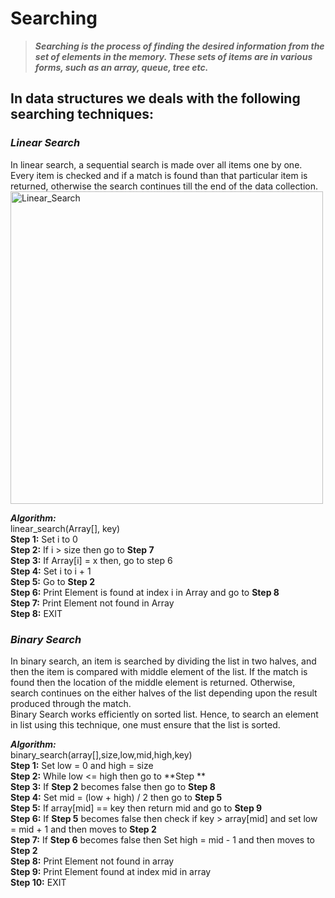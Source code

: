 # Searching
> ***Searching is the process of finding the desired information from the set of elements in the memory. These sets of items are in various forms, such as an array, queue, tree etc.***

## In data structures we deals with the following searching techniques:
### _Linear Search_
In linear search, a sequential search is made over all items one by one. Every item is checked and if a match is found than that particular item is returned, otherwise the search      continues till the end of the data collection.
<br>
<img align="center" alt="Linear_Search" width="500px" src = "https://www.tutorialspoint.com/data_structures_algorithms/images/linear_search.gif"/>

***Algorithm:*** <br>
linear_search(Array[], key) <br>
**Step 1:** Set i to 0 <br>
**Step 2:** If i > size then go to **Step 7** <br>
**Step 3:** If Array[i] = x then, go to step 6 <br>
**Step 4:** Set i to i + 1 <br>
**Step 5:** Go to **Step 2** <br>
**Step 6:** Print Element is found at index i in Array and go to **Step 8** <br>
**Step 7:** Print Element not found in Array <br>
**Step 8:** EXIT

### _Binary Search_
In binary search, an item is searched by dividing the list in two halves, and then the item is compared with middle element of the list. If the match is found then the location of the middle element is returned. Otherwise, search continues on the either halves of the list depending upon the result produced through the match.
<br>
Binary Search works efficiently on sorted list. Hence, to search an element in list using this technique, one must ensure that the list is sorted.


***Algorithm:*** <br>
binary_search(array[],size,low,mid,high,key) <br>
**Step 1:** Set low = 0 and high = size <br>
**Step 2:** While low <= high then go to **Step ** <br>
**Step 3:** If **Step 2** becomes false then go to **Step 8** <br>
**Step 4:** Set mid = (low + high) / 2 then go to **Step 5** <br>
**Step 5:** If array[mid] == key then return mid and go to **Step 9** <br>
**Step 6:** If **Step 5** becomes false then check if key > array[mid] and set low = mid + 1 and then moves to **Step 2** <br>
**Step 7:** If **Step 6** becomes false then Set high = mid - 1 and then moves to **Step 2** <br>
**Step 8:** Print Element not found in array <br>
**Step 9:** Print Element found at index mid in array <br>
**Step 10:** EXIT

